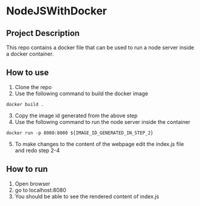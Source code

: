 # NodeJSWithDocker

## Project Description
This repo contains a docker file that can be used to run a node server inside a docker container.

## How to use
1. Clone the repo
2. Use the following command to build the docker image
```
docker build .
```
3. Copy the image id generated from the above step
4. Use the following command to run the node server inside the container
```
docker run -p 8080:8080 ${IMAGE_ID_GENERATED_IN_STEP_2}
```
5. To make changes to the content of the webpage edit the index.js file and redo step 2-4

## How to run
1. Open browser
2. go to localhost:8080
3. You should be able to see the rendered content of index.js


